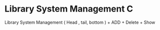 # Library System Management C
Library System Management 
( Head , tail, bottom )  + ADD + Delete + Show
